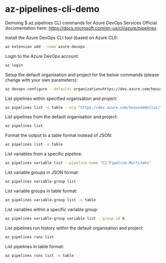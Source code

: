 # az-pipelines-cli-demo
Demoing $ az pipelines CLI commands for Azure DevOps Services
Official documentation here: https://docs.microsoft.com/en-us/cli/azure/pipelines

Install the Azure DevOps CLI tool (based on Azure CLI):
```bash
az extension add --name azure-devops
```
Login to the Azure DevOps account:
```bash
az login
```
Setup the default organisation and project for the below commands (please change with your own parameters):
```bash
az devops configure --defaults organization=https://dev.azure.com/houssemdellai/ project=WebAppWithDatabaseDemo
```
List pipelines within specified organisation and project:
```bash
az pipelines list -o table --org "https://dev.azure.com/houssemdellai/" --project "WebAppWithDatabaseDemo"
```
List pipelines from the default organisation and project:
```bash
az pipelines list
```
Format the output to a table format instead of JSON: 
```bash
az pipelines list -o table
```
List variables from a specific pipeline:
```bash
az pipelines variable list --pipeline-name "CI-Pipeline-MultiJobs"
```
List variable groups in JSON format:
```bash
az pipelines variable-group list 
```
List variable groups in table format:
```bash
az pipelines variable-group list -o table
```
List variables within a specific variable group: 
```bash
az pipelines variable-group variable list --group-id 6
```
List pipelines run history within the default organisation and project:
```bash
az pipelines runs list
```
List pipelines in table format:
```bash
az pipelines runs list -o table
```
